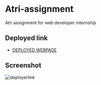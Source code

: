 # Atri-assignment

Atri assignment for web developer internship

## Deployed link

- [DEPLOYED WEBPAGE](https://lit-lowlands-76085.herokuapp.com/)

## Screenshot

![deployerlink](./lit-lowlands-76085.herokuapp.com.png)
